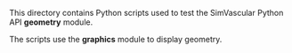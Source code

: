 
This directory contains Python scripts used to test the SimVascular Python API **geometry** module.

The scripts use the **graphics** module to display geometry.

